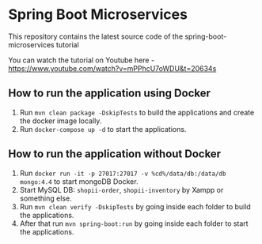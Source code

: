 # Spring Boot Microservices
This repository contains the latest source code of the spring-boot-microservices tutorial

You can watch the tutorial on Youtube here - https://www.youtube.com/watch?v=mPPhcU7oWDU&t=20634s

## How to run the application using Docker

1. Run `mvn clean package -DskipTests` to build the applications and create the docker image locally.
2. Run `docker-compose up -d` to start the applications.

## How to run the application without Docker

1. Run `docker run -it -p 27017:27017 -v %cd%/data/db:/data/db mongo:4.4` to start mongoDB Docker.
2. Start MySQL DB: `shopii-order`, `shopii-inventory` by Xampp or something else.
2. Run `mvn clean verify -DskipTests` by going inside each folder to build the applications.
3. After that run `mvn spring-boot:run` by going inside each folder to start the applications.
